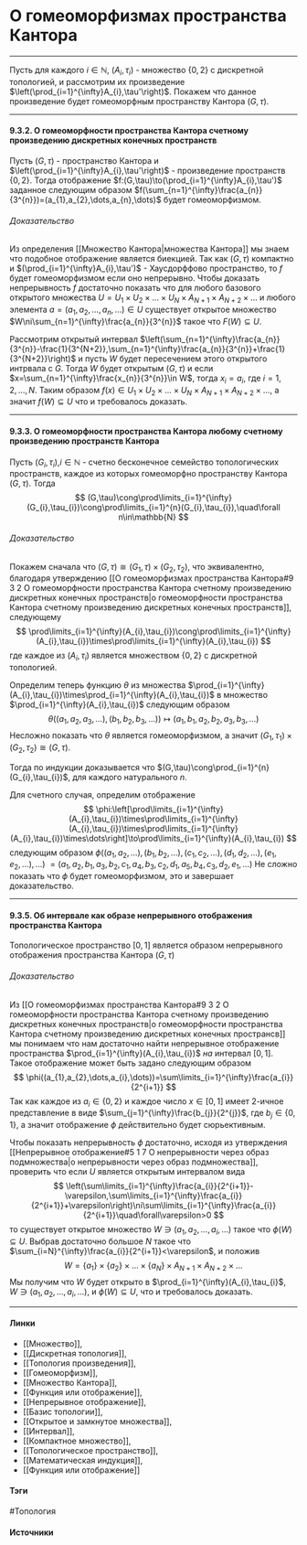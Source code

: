 # О гомеоморфизмах пространства Кантора
***
Пусть для каждого $i\in\mathbb{N}$, $(A_{i},\tau_{i})$ - множество $\{0,2\}$ с дискретной топологией, и рассмотрим их произведение $\left(\prod_{i=1}^{\infty}A_{i},\tau'\right)$. Покажем что данное произведение будет гомеоморфным пространству Кантора $(G,\tau)$.
***
#### 9.3.2. О гомеоморфности пространства Кантора счетному произведению дискретных конечных пространств
Пусть $(G,\tau)$ - пространство Кантора и $\left(\prod_{i=1}^{\infty}A_{i},\tau'\right)$ - произведение пространств $\{0,2\}$. Тогда отображение $f:(G,\tau)\to(\prod_{i=1}^{\infty}A_{i},\tau')$ заданное следующим образом $f(\sum_{n=1}^{\infty}\frac{a_{n}}{3^{n}})=(a_{1},a_{2},\dots,a_{n},\dots)$ будет гомеоморфизмом.
###### Доказательство
Из определения [[Множество Кантора|множества Кантора]] мы знаем что подобное отображение является биекцией. Так как $(G,\tau)$ компактно и $(\prod_{i=1}^{\infty}A_{i},\tau')$ - Хаусдорффово пространство, то $f$ будет гомеоморфизмом если оно непрерывно.
Чтобы доказать непрерывность $f$ достаточно показать что для любого базового открытого множества $U=U_{1}\times U_{2}\times\dots\times U_{N}\times A_{N+1}\times A_{N+2}\times\dots$ и любого элемента $a=(a_{1},a_{2},\dots,a_{n},\dots)\in U$ существует открытое множество $W\ni\sum_{n=1}^{\infty}\frac{a_{n}}{3^{n}}$ такое что $F(W)\subseteq U$.

Рассмотрим открытый интервал $\left(\sum_{n=1}^{\infty}\frac{a_{n}}{3^{n}}-\frac{1}{3^{N+2}},\sum_{n=1}^{\infty}\frac{a_{n}}{3^{n}}+\frac{1}{3^{N+2}}\right)$ и пусть $W$ будет пересечением этого открытого интрвала с $G$. Тогда $W$ будет открытым $(G,\tau)$ и если $x=\sum_{n=1}^{\infty}\frac{x_{n}}{3^{n}}\in W$, тогда $x_{i}=a_{i}$, где $i=1,2,\dots,N$.
Таким образом $f(x)\in U_{1}\times U_{2}\times\dots\times U_{N}\times A_{N+1}\times A_{N+2}\times\dots$, а значит $f(W)\subseteq U$ что и требовалось доказать.
***
#### 9.3.3. О гомеоморфности пространства Кантора любому счетному произведению пространств Кантора
Пусть $(G_{i},\tau_{i})$,$i\in\mathbb{N}$ - счетно бесконечное семейство топологических пространств, каждое из которых гомеоморфно пространству Кантора $(G,\tau)$. Тогда
$$
(G,\tau)\cong\prod\limits_{i=1}^{\infty}(G_{i},\tau_{i})\cong\prod\limits_{i=1}^{n}(G_{i},\tau_{i}),\quad\forall n\in\mathbb{N}
$$
###### Доказательство
Покажем сначала что $(G,\tau)\cong(G_{1},\tau)\times(G_{2},\tau_{2})$, что эквивалентно, благодаря утверждению [[О гомеоморфизмах пространства Кантора#9 3 2 О гомеоморфности пространства Кантора счетному произведению дискретных конечных пространств|о гомеоморфности пространства Кантора счетному произведению дискретных конечных пространств]], следующему
$$
\prod\limits_{i=1}^{\infty}(A_{i},\tau_{i})\cong\prod\limits_{i=1}^{\infty}(A_{i},\tau_{i})\times\prod\limits_{i=1}^{\infty}(A_{i},\tau_{i})
$$
где каждое из $(A_{i},\tau_{i})$ является множеством $\{0,2\}$ с дискретной топологией.

Определим теперь функцию $\theta$ из множества $\prod_{i=1}^{\infty}(A_{i},\tau_{i})\times\prod_{i=1}^{\infty}(A_{i},\tau_{i})$ в множество $\prod_{i=1}^{\infty}(A_{i},\tau_{i})$ следующим образом
$$
\theta((a_{1},a_{2},a_{3},\dots),(b_{1},b_{2},b_{3},\dots))\mapsto(a_{1},b_{1},a_{2},b_{2},a_{3},b_{3},\dots)
$$
Несложно показать что $\theta$ является гомеоморфизмом, а значит $(G_{1},\tau_{1})\times(G_{2},\tau_{2})\cong(G,\tau)$.

Тогда по индукции доказывается что $(G,\tau)\cong\prod_{i=1}^{n}(G_{i},\tau_{i})$, для каждого натурального $n$.

Для счетного случая, определим отображение
$$
\phi:\left[\prod\limits_{i=1}^{\infty}(A_{i},\tau_{i})\times\prod\limits_{i=1}^{\infty}(A_{i},\tau_{i})\times\prod\limits_{i=1}^{\infty}(A_{i},\tau_{i})\times\dots\right]\to\prod\limits_{i=1}^{\infty}(A_{i},\tau_{i})
$$
следующим образом
$\phi((a_{1},a_{2},\dots),(b_{1},b_{2},\dots),(c_{1},c_{2},\dots),(d_{1},d_{2},\dots),(e_{1},e_{2},\dots),\dots)$
$=(a_{1},a_{2},b_{1},a_{3},b_{2},c_{1},a_{4},b_{3},c_{2},d_{1},a_{5},b_{4},c_{3},d_{2},e_{1},\dots)$
Не сложно показать что $\phi$ будет гомеоморфизмом, это и завершает доказательство.
***
#### 9.3.5. Об интервале как образе непрерывного отображения пространства Кантора
Топологическое пространство $[0,1]$ является образом непрерывного отображения пространства Кантора $(G,\tau)$
###### Доказательство
Из [[О гомеоморфизмах пространства Кантора#9 3 2 О гомеоморфности пространства Кантора счетному произведению дискретных конечных пространств|о гомеоморфности пространства Кантора счетному произведению дискретных конечных пространсв]] мы понимаем что нам достаточно найти непрерывное отображение пространства $\prod_{i=1}^{\infty}(A_{i},\tau_{i})$ *на* интервал $[0,1]$. Такое отображение может быть задано следующим образом
$$
\phi((a_{1},a_{2},\dots,a_{i},\dots))=\sum\limits_{i=1}^{\infty}\frac{a_{i}}{2^{i+1}}
$$
Так как каждое из $a_{i}\in\{0,2\}$ и каждое число $x\in[0,1]$ имеет 2-ичное представление в виде $\sum_{j=1}^{\infty}\frac{b_{j}}{2^{j}}$, где $b_{j}\in\{0,1\}$, а значит отображение $\phi$ действительно будет сюрьективным.

Чтобы показать непрерывность $\phi$ достаточно, исходя из утверждения [[Непрерывное отображение#5 1 7 О непрерывности через образ подмножества|о непрерывности через образ подмножества]], проверить что если $U$ является открытым интервалом вида
$$
\left(\sum\limits_{i=1}^{\infty}\frac{a_{i}}{2^{i+1}}-\varepsilon,\sum\limits_{i=1}^{\infty}\frac{a_{i}}{2^{i+1}}+\varepsilon\right)\ni\sum\limits_{i=1}^{\infty}\frac{a_{i}}{2^{i+1}}\quad\forall\varepsilon>0
$$
то существует открытое множество $W\ni(a_{1},a_{2},\dots,a_{i},\dots)$ такое что $\phi(W)\subseteq U$. Выбрав достаточно большое $N$ такое что $\sum_{i=N}^{\infty}\frac{a_{i}}{2^{i+1}}<\varepsilon$, и положив
$$
W=\{a_{1}\}\times\{a_{2}\}\times\dots\times\{a_{N}\}\times A_{N+1}\times A_{N+2}\times\dots
$$
Мы получим что $W$ будет открыто в $\prod_{i=1}^{\infty}(A_{i},\tau_{i}$, $W\ni(a_{1},a_{2},\dots,a_{i},\dots)$, и $\phi(W)\subseteq U$, что и требовалось доказать.
***
#### Линки
- [[Множество]],
- [[Дискретная топология]],
- [[Топология произведения]],
- [[Гомеоморфизм]],
- [[Множество Кантора]],
- [[Функция или отображение]],
- [[Непрерывное отображение]],
- [[Базис топологии]],
- [[Открытое и замкнутое множества]],
- [[Интервал]],
- [[Компактное множество]],
- [[Топологическое пространство]],
- [[Математическая индукция]],
- [[Функция или отображение]]
#### Тэги
 #Топология 
#### Источники
